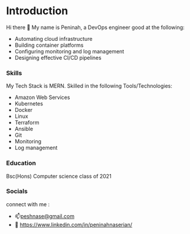# Introduction
Hi there 👋
My name is Peninah, a DevOps engineer good at the following:
- Automating cloud infrastructure
- Building container platforms
- Configuring monitoring and log management
- Designing effective CI/CD pipelines

### Skills
My Tech Stack is MERN.
Skilled in the following Tools/Technologies:
- Amazon Web Services
- Kubernetes
- Docker
- Linux
- Terraform
- Ansible
- Git
- Monitoring
- Log management

### Education
 Bsc(Hons) Computer science class of 2021
 
### Socials
connect with me : 
- 📫peshnase@gmail.com  
- 📲 https://www.linkedin.com/in/peninahnaserian/

<!--
**peninahnaserian/peninahnaserian** is a ✨ _special_ ✨ repository because its `README.md` (this file) appears on your GitHub profile.

Here are some ideas to get you started:

- 🔭 I’m currently working on ...
- 🌱 I’m currently learning ...
- 👯 I’m looking to collaborate on ...
- 🤔 I’m looking for help with ...
- 💬 Ask me about ...
- 📫 How to reach me: ...
- 😄 Pronouns: ...
- ⚡ Fun fact: ...
-->
